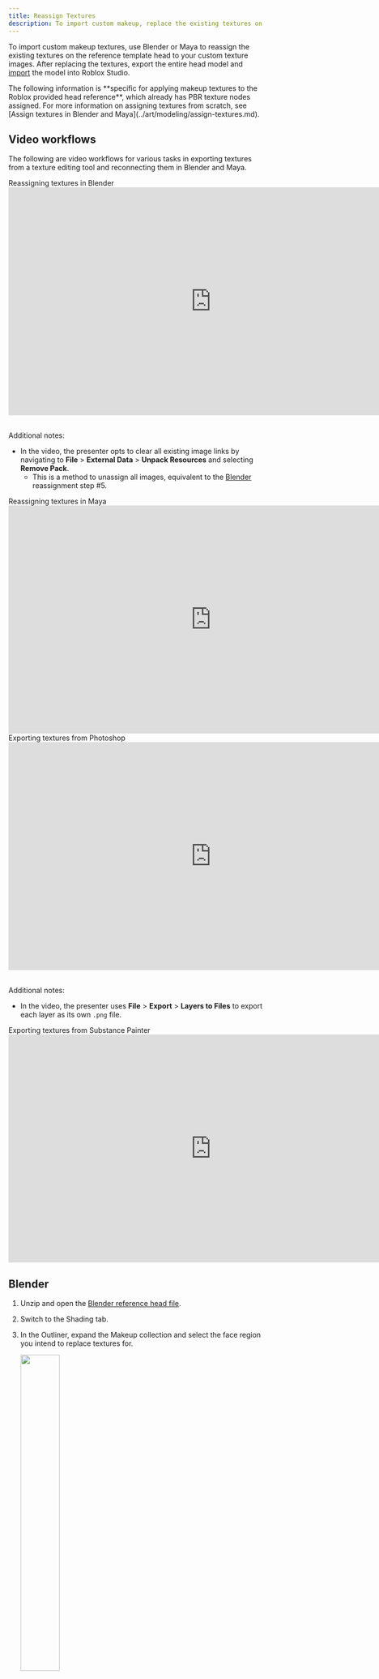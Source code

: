 ```yaml
---
title: Reassign Textures
description: To import custom makeup, replace the existing textures on the head template with your custom textures.
---
```


To import custom makeup textures, use Blender or Maya to reassign the existing textures on the reference template head to your custom texture images. After replacing the textures, export the entire head model and [import](./import.md) the model into Roblox Studio.

<Alert severity = 'warning'>
The following information is **specific for applying makeup textures to the Roblox provided head reference**, which already has PBR texture nodes assigned. For more information on assigning textures from scratch, see [Assign textures in Blender and Maya](../art/modeling/assign-textures.md).
</Alert>

## Video workflows

The following are video workflows for various tasks in exporting textures from a texture editing tool and reconnecting them in Blender and Maya.

<BaseAccordion>
<AccordionSummary>
<Typography variant="label1">Reassigning textures in Blender</Typography>
</AccordionSummary>
<AccordionDetails>
<iframe width="800" height="450" src="https://www.youtube-nocookie.com/embed/B0y5fLlwkF0" title="YouTube video player" frameborder="0" allow="accelerometer; clipboard-write; encrypted-media; gyroscope; picture-in-picture" allowfullscreen></iframe><br /><br />

Additional notes:

- In the video, the presenter opts to clear all existing image links by navigating to **File** > **External Data** > **Unpack Resources** and selecting **Remove Pack**.
  - This is a method to unassign all images, equivalent to the [Blender](#blender) reassignment step #5.

</AccordionDetails>
</BaseAccordion>

<BaseAccordion>
<AccordionSummary>
<Typography variant="label1">Reassigning textures in Maya</Typography>
</AccordionSummary>
<AccordionDetails>
<iframe width="800" height="450" src="https://www.youtube-nocookie.com/embed/JaX5rcsStvQ" title="YouTube video player" frameborder="0" allow="accelerometer; clipboard-write; encrypted-media; gyroscope; picture-in-picture" allowfullscreen></iframe>

</AccordionDetails>
</BaseAccordion>

<BaseAccordion>
<AccordionSummary>
<Typography variant="label1">Exporting textures from Photoshop</Typography>
</AccordionSummary>
<AccordionDetails>
<iframe width="800" height="450" src="https://www.youtube-nocookie.com/embed/0se12PNhVCI" title="YouTube video player" frameborder="0" allow="accelerometer; clipboard-write; encrypted-media; gyroscope; picture-in-picture" allowfullscreen></iframe><br /><br />

Additional notes:

- In the video, the presenter uses **File** > **Export** > **Layers to Files** to export each layer as its own `.png` file.

</AccordionDetails>
</BaseAccordion>

<BaseAccordion>
<AccordionSummary>
<Typography variant="label1">Exporting textures from Substance Painter</Typography>
</AccordionSummary>
<AccordionDetails>
<iframe width="800" height="450" src="https://www.youtube-nocookie.com/embed/g79GBh0AcXA" title="YouTube video player" frameborder="0" allow="accelerometer; clipboard-write; encrypted-media; gyroscope; picture-in-picture" allowfullscreen></iframe>
</AccordionDetails>
</BaseAccordion>

## Blender

1. Unzip and open the [Blender reference head file](../assets/makeup/resources/Makeup-Reference-Blender.zip).
2. Switch to the Shading tab.
3. In the Outliner, expand the Makeup collection and select the face region you intend to replace textures for.

    <img src="../assets/makeup/resources/Blender-Select-Region.png" width="40%" />

4. In the node graph, select the texture image you intend to update, such as `Neutral_FaceDecal_ALB.png`
5. Click the **X** to remove the existing image assignment.

    <img src="../assets/makeup/resources/Blender-Unlink-Image.png" width="40%" />

6. Click the folder icon to browse for a new image.

    <img src="../assets/makeup/resources/Blender-Assign-New.png" width="40%" />

7. Repeat for all PBR textures that you intend to replace.
8. Delete any texture nodes you are not using.
9.  Verify your final node graph looks similar to the original reference with nothing unintentionally missing.
    <img src="../assets/makeup/resources/Blender-Expected-Nodes.png" width="90%" />

<Alert severity ='success'>
After replacing your PBR textures, [export the entire head](../art/modeling/export-requirements.md#blender) and follow instructions to [import into Studio](./import.md).
</Alert>

## Maya

1. Unzip and open the Maya [reference head file](../assets/makeup/resources/Makeup-Reference-Maya.zip).
2. In the Status Line near the top of the default layout, click on the Hypershade icon.

   <img src="../assets/makeup/resources/Maya-Select-Hypershade.png" width="65%" />

3. Move your mouse over the material's texture you intend to replace.
4. Click and hold right mouse-click and drag the selector to **Graph Network**.
  
   <img src="../assets/makeup/resources/Maya-Select-Graph-Network.png" width="65%" />

5. In the newly displayed node graph, click on the Texture Node you intend to replace, such as `Neutral_Eyes_ALB.png`.
6. In the right Property Editor, navigate to Image Name and click the folder icon. A file browser displays.

  <img src="../assets/makeup/resources/Maya-Replace-Texture.png" width="90%" />

1. Select the texture image file you want to use as a replacement.
2. Repeat for all PBR textures that you intend to replace.
3. Delete any texture nodes you are not using.
4.  Verify your final node graph looks similar to the original reference with nothing unintentionally missing.
    <img src="../assets/makeup/resources/Maya-Expected-Nodes.png" width="90%" />
  
<Alert severity ='success'>
After replacing your PBR textures, [export the entire head](../art/modeling/export-requirements.md#maya) and follow instructions to [import into Studio](./import.md).
</Alert>
